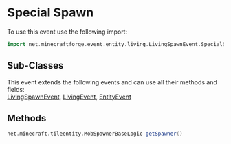# Special Spawn

To use this event use the following import:
```groovy
import net.minecraftforge.event.entity.living.LivingSpawnEvent.SpecialSpawn
```

## Sub-Classes
This event extends the following events and can use all their methods and fields: <br>
[LivingSpawnEvent](living_spawn_event.md), [LivingEvent](../living_event/living_event.md), [EntityEvent](../entity_event/entity_event.md)

## Methods
```groovy
net.minecraft.tileentity.MobSpawnerBaseLogic getSpawner()
```
